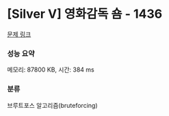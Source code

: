 # [Silver V] 영화감독 숌 - 1436 

[문제 링크](https://www.acmicpc.net/problem/1436) 

### 성능 요약

메모리: 87800 KB, 시간: 384 ms

### 분류

브루트포스 알고리즘(bruteforcing)

